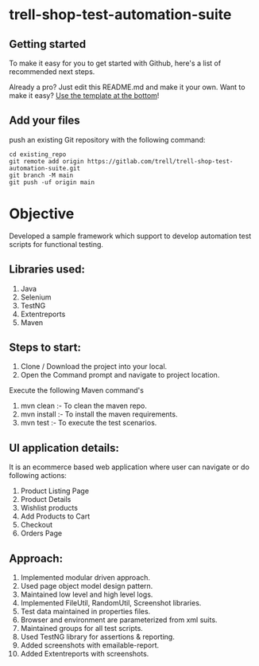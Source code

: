 # trell-shop-test-automation-suite



## Getting started

To make it easy for you to get started with Github, here's a list of recommended next steps.

Already a pro? Just edit this README.md and make it your own. Want to make it easy? [Use the template at the bottom](#editing-this-readme)!

## Add your files

push an existing Git repository with the following command:

```
cd existing_repo
git remote add origin https://gitlab.com/trell/trell-shop-test-automation-suite.git
git branch -M main
git push -uf origin main
```

# Objective
Developed a sample framework which support to develop automation test scripts for functional testing.

## Libraries used:
  1. Java
  2. Selenium
  3. TestNG
  4. Extentreports
  5. Maven
  
## Steps to start:
  1. Clone / Download the project into your local.
  2. Open the Command prompt and navigate to project location.

Execute the following Maven command's
  1. mvn clean :- To clean the maven repo.
  2. mvn install :- To install the maven requirements.
  3. mvn test :- To execute the test scenarios.


## UI application details:
It is an ecommerce based web application where user can navigate or do following actions:
  1. Product Listing Page
  2. Product Details
  3. Wishlist products
  4. Add Products to Cart
  5. Checkout
  6. Orders Page
  
## Approach:
  1. Implemented modular driven approach.
  2. Used page object model design pattern.
  3. Maintained low level and high level logs.
  4. Implemented FileUtil, RandomUtil, Screenshot libraries.
  5. Test data maintained in properties files.
  6. Browser and environment are parameterized from xml suits.
  7. Maintained groups for all test scripts.
  8. Used TestNG library for assertions & reporting.
  9. Added screenshots with emailable-report.
  10. Added Extentreports with screenshots.
